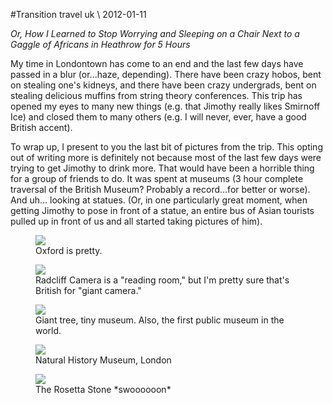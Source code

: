 <!-- layout: post
categories: 
- travel
- uk
title: Transition
date: 2012-01-03
-->
#Transition
<tag>travel</tag> <tag>uk</tag> \\ 2012-01-11

*Or, How I Learned to Stop Worrying and Sleeping on a Chair Next to a Gaggle of Africans in Heathrow for 5 Hours*

My time in Londontown has come to an end and the last few days have passed in a blur (or...haze, depending). There have been crazy hobos, bent on stealing one's kidneys, and there have been crazy undergrads, bent on stealing delicious muffins from string theory conferences. This trip has opened my eyes to many new things (e.g. that Jimothy really likes Smirnoff Ice) and closed them to many others (e.g. I will never, ever, have a good British accent). 

To wrap up, I present to you the last bit of pictures from the trip. This opting out of writing more is definitely not because most of the last few days were trying to get Jimothy to drink more. That would have been a horrible thing for a group of friends to do. It was spent at museums (3 hour complete traversal of the British Museum? Probably a record...for better or worse). And uh... looking at statues. (Or, in one particularly great moment, when getting Jimothy to pose in front of a statue, an entire bus of Asian tourists pulled up in front of us and all started taking pictures of him).
<!-- more -->

<figure>
	<img src="/images/oxford.jpg" />
	<figcaption>
		Oxford is pretty.
	</figcaption>
</figure>
<figure>
	<img src="/images/radcliff-camera.jpg" />
	<figcaption>
		Radcliff Camera is a "reading room," but I'm pretty sure that's British for "giant camera." 
	</figcaption>
</figure>
<figure>
	<img src="/images/pitt-museum.jpg" />
	<figcaption>
		Giant tree, tiny museum. Also, the first public museum in the world.
	</figcaption>
</figure>
<figure>
	<img src="/images/nhm-london.jpg" />
	<figcaption>
		Natural History Museum, London
	</figcaption>
</figure>
<figure>
	<img src="/images/rosetta-stone.jpg" />
	<figcaption>
		The Rosetta Stone *swoooooon*
	</figcaption>
</figure>

